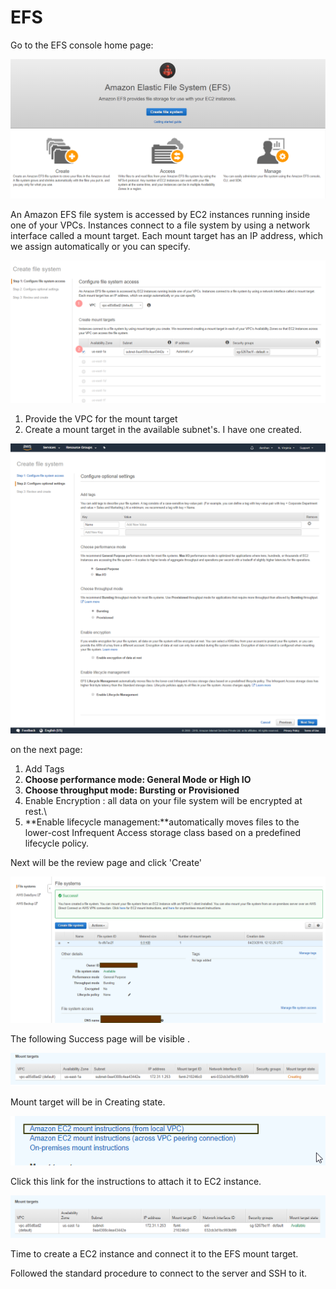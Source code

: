 # EFS

Go to the EFS console home page:

![](../../.gitbook/assets/image%20%2822%29.png)

An Amazon EFS file system is accessed by EC2 instances running inside one of your VPCs. Instances connect to a file system by using a network interface called a mount target. Each mount target has an IP address, which we assign automatically or you can specify.

![](../../.gitbook/assets/image%20%2817%29.png)

1. Provide the VPC for the mount target
2. Create a mount target in the available subnet's. I have one created.

![](../../.gitbook/assets/screencapture-console-aws-amazon-efs-home-2019-04-23-17_37_34.png)

on the next page:

1. Add Tags
2. **Choose performance mode: General Mode or High IO**
3. **Choose throughput mode: Bursting or Provisioned**
4. Enable Encryption : all data on your file system will be encrypted at rest.\
5. **Enable lifecycle management:**automatically moves files to the lower-cost Infrequent Access storage class based on a predefined lifecycle policy.

Next will be the review page and click 'Create' 

![](../../.gitbook/assets/image%20%2849%29.png)

The following Success page will be visible .

![](../../.gitbook/assets/image%20%2810%29.png)

Mount target will be in Creating state.

![](../../.gitbook/assets/image%20%289%29.png)

Click this link for the instructions to attach it to EC2 instance.

![After a while the mount target will be available.](../../.gitbook/assets/image%20%2812%29.png)

Time to create a EC2 instance and connect it to the EFS mount target.

Followed the standard procedure to connect to the server and SSH to it.





